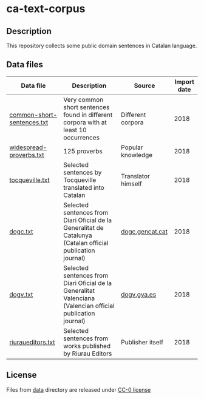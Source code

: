# ca-text-corpus
## Description
This repository collects some public domain sentences in Catalan language.

## Data files
| Data file        | Description | Source | Import date |
| ------------- |-------------| -----| ---- |
| [common-short-sentences.txt](./data/common-short-sentences.txt) | Very common short sentences found in different corpora with at least 10 occurrences | Different corpora | 2018 |
| [widespread-proverbs.txt](./data/widespread-proverbs.txt) | 125 proverbs | Popular knowledge  | 2018 |
| [tocqueville.txt](./data/tocqueville.txt) | Selected sentences by Tocqueville translated into Catalan | Translator himself  | 2018 |
| [dogc.txt](./data/dogc.txt) | Selected sentences from Diari Oficial de la Generalitat de Catalunya (Catalan official publication journal) | [dogc.gencat.cat](http://dogc.gencat.cat)  | 2018 |
| [dogv.txt](./data/dogv.txt) | Selected sentences from Diari Oficial de la Generalitat Valenciana (Valencian official publication journal) | [dogv.gva.es](http://www.dogv.gva.es/)  | 2018 |
| [riuraueditors.txt](./data/riuraueditors.txt) | Selected sentences from works published by Riurau Editors | Publisher itself | 2018 |

## License
Files from [data](./data) directory are released under [CC-0 license](https://creativecommons.org/choose/zero/?lang=ca)



